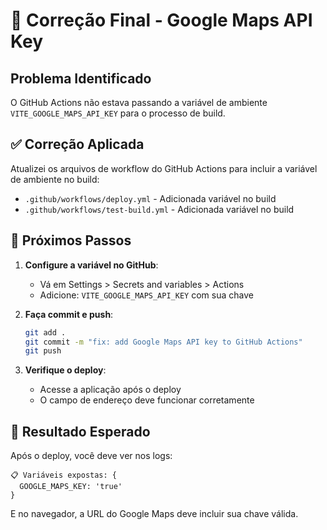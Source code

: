 # 🔧 Correção Final - Google Maps API Key

## Problema Identificado

O GitHub Actions não estava passando a variável de ambiente `VITE_GOOGLE_MAPS_API_KEY` para o processo de build.

## ✅ Correção Aplicada

Atualizei os arquivos de workflow do GitHub Actions para incluir a variável de ambiente no build:

- `.github/workflows/deploy.yml` - Adicionada variável no build
- `.github/workflows/test-build.yml` - Adicionada variável no build

## 🚀 Próximos Passos

1. **Configure a variável no GitHub**:
   - Vá em Settings > Secrets and variables > Actions
   - Adicione: `VITE_GOOGLE_MAPS_API_KEY` com sua chave

2. **Faça commit e push**:
   ```bash
   git add .
   git commit -m "fix: add Google Maps API key to GitHub Actions"
   git push
   ```

3. **Verifique o deploy**:
   - Acesse a aplicação após o deploy
   - O campo de endereço deve funcionar corretamente

## 🎯 Resultado Esperado

Após o deploy, você deve ver nos logs:
```
📋 Variáveis expostas: {
  GOOGLE_MAPS_KEY: 'true'
}
```

E no navegador, a URL do Google Maps deve incluir sua chave válida.
